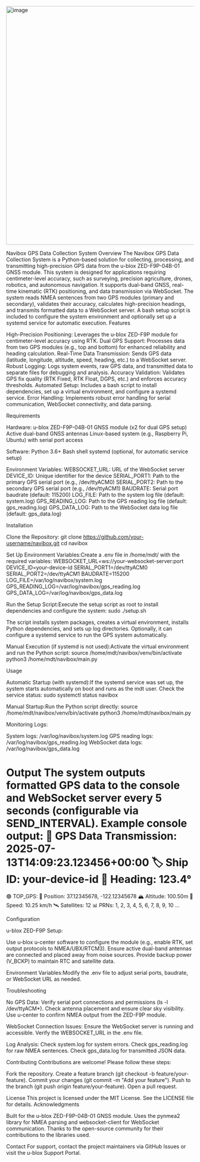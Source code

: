 <img width="640" height="640" alt="image" src="https://github.com/user-attachments/assets/b82e0f4d-65ec-4d40-a0c3-27d04e0312f8" />













Navibox GPS Data Collection System
Overview
The Navibox GPS Data Collection System is a Python-based solution for collecting, processing, and transmitting high-precision GPS data from the u-blox ZED-F9P-04B-01 GNSS module. This system is designed for applications requiring centimeter-level accuracy, such as surveying, precision agriculture, drones, robotics, and autonomous navigation. It supports dual-band GNSS, real-time kinematic (RTK) positioning, and data transmission via WebSocket.
The system reads NMEA sentences from two GPS modules (primary and secondary), validates their accuracy, calculates high-precision headings, and transmits formatted data to a WebSocket server. A bash setup script is included to configure the system environment and optionally set up a systemd service for automatic execution.
Features

High-Precision Positioning: Leverages the u-blox ZED-F9P module for centimeter-level accuracy using RTK.
Dual GPS Support: Processes data from two GPS modules (e.g., top and bottom) for enhanced reliability and heading calculation.
Real-Time Data Transmission: Sends GPS data (latitude, longitude, altitude, speed, heading, etc.) to a WebSocket server.
Robust Logging: Logs system events, raw GPS data, and transmitted data to separate files for debugging and analysis.
Accuracy Validation: Validates GPS fix quality (RTK Fixed, RTK Float, DGPS, etc.) and enforces accuracy thresholds.
Automated Setup: Includes a bash script to install dependencies, set up a virtual environment, and configure a systemd service.
Error Handling: Implements robust error handling for serial communication, WebSocket connectivity, and data parsing.

Requirements

Hardware:
u-blox ZED-F9P-04B-01 GNSS module (x2 for dual GPS setup)
Active dual-band GNSS antennas
Linux-based system (e.g., Raspberry Pi, Ubuntu) with serial port access


Software:
Python 3.6+
Bash shell
systemd (optional, for automatic service setup)


Environment Variables:
WEBSOCKET_URL: URL of the WebSocket server
DEVICE_ID: Unique identifier for the device
SERIAL_PORT1: Path to the primary GPS serial port (e.g., /dev/ttyACM0)
SERIAL_PORT2: Path to the secondary GPS serial port (e.g., /dev/ttyACM1)
BAUDRATE: Serial port baudrate (default: 115200)
LOG_FILE: Path to the system log file (default: system.log)
GPS_READING_LOG: Path to the GPS reading log file (default: gps_reading.log)
GPS_DATA_LOG: Path to the WebSocket data log file (default: gps_data.log)



Installation

Clone the Repository:
git clone https://github.com/your-username/navibox.git
cd navibox


Set Up Environment Variables:Create a .env file in /home/mdt/ with the required variables:
WEBSOCKET_URL=ws://your-websocket-server:port
DEVICE_ID=your-device-id
SERIAL_PORT1=/dev/ttyACM0
SERIAL_PORT2=/dev/ttyACM1
BAUDRATE=115200
LOG_FILE=/var/log/navibox/system.log
GPS_READING_LOG=/var/log/navibox/gps_reading.log
GPS_DATA_LOG=/var/log/navibox/gps_data.log


Run the Setup Script:Execute the setup script as root to install dependencies and configure the system:
sudo ./setup.sh


The script installs system packages, creates a virtual environment, installs Python dependencies, and sets up log directories.
Optionally, it can configure a systemd service to run the GPS system automatically.


Manual Execution (if systemd is not used):Activate the virtual environment and run the Python script:
source /home/mdt/navibox/venv/bin/activate
python3 /home/mdt/navibox/main.py



Usage

Automatic Startup (with systemd):If the systemd service was set up, the system starts automatically on boot and runs as the mdt user. Check the service status:
sudo systemctl status navibox


Manual Startup:Run the Python script directly:
source /home/mdt/navibox/venv/bin/activate
python3 /home/mdt/navibox/main.py


Monitoring Logs:

System logs: /var/log/navibox/system.log
GPS reading logs: /var/log/navibox/gps_reading.log
WebSocket data logs: /var/log/navibox/gps_data.log



Output
The system outputs formatted GPS data to the console and WebSocket server every 5 seconds (configurable via SEND_INTERVAL). Example console output:
📡 GPS Data Transmission: 2025-07-13T14:09:23.123456+00:00
🏷️  Ship ID: your-device-id
🧭 Heading: 123.4°
============================================================
🟢 TOP_GPS:
  📍 Position: 37.12345678, -122.12345678
  🏔️  Altitude: 100.50m
  🚀 Speed: 10.25 km/h
  🛰️  Satellites: 12
  📊 PRNs: 1, 2, 3, 4, 5, 6, 7, 8, 9, 10
...

Configuration

u-blox ZED-F9P Setup:

Use u-blox u-center software to configure the module (e.g., enable RTK, set output protocols to NMEA/UBX/RTCM3).
Ensure active dual-band antennas are connected and placed away from noise sources.
Provide backup power (V_BCKP) to maintain RTC and satellite data.


Environment Variables:Modify the .env file to adjust serial ports, baudrate, or WebSocket URL as needed.


Troubleshooting

No GPS Data:
Verify serial port connections and permissions (ls -l /dev/ttyACM*).
Check antenna placement and ensure clear sky visibility.
Use u-center to confirm NMEA output from the ZED-F9P module.


WebSocket Connection Issues:
Ensure the WebSocket server is running and accessible.
Verify the WEBSOCKET_URL in the .env file.


Log Analysis:
Check system.log for system errors.
Check gps_reading.log for raw NMEA sentences.
Check gps_data.log for transmitted JSON data.



Contributing
Contributions are welcome! Please follow these steps:

Fork the repository.
Create a feature branch (git checkout -b feature/your-feature).
Commit your changes (git commit -m "Add your feature").
Push to the branch (git push origin feature/your-feature).
Open a pull request.

License
This project is licensed under the MIT License. See the LICENSE file for details.
Acknowledgments

Built for the u-blox ZED-F9P-04B-01 GNSS module.
Uses the pynmea2 library for NMEA parsing and websocket-client for WebSocket communication.
Thanks to the open-source community for their contributions to the libraries used.

Contact
For support, contact the project maintainers via GitHub Issues or visit the u-blox Support Portal.
